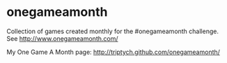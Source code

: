 onegameamonth
=============

Collection of games created monthly for the #onegameamonth challenge. See http://www.onegameamonth.com/

My One Game A Month page: http://triptych.github.com/onegameamonth/
